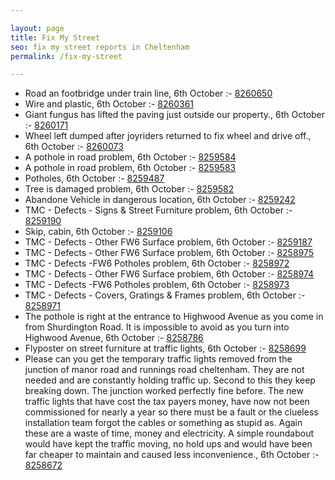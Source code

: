 ```yaml
---

layout: page
title: Fix My Street
seo: fix my street reports in Cheltenham
permalink: /fix-my-street

---
```


<!-- fix_marker starts -->

- Road an footbridge under train line, 6th October :- [8260650](https://www.fixmystreet.com/report/8260650)
- Wire and plastic, 6th October :- [8260361](https://www.fixmystreet.com/report/8260361)
- Giant fungus has lifted the paving just outside our property., 6th October :- [8260171](https://www.fixmystreet.com/report/8260171)
- Wheel left dumped after joyriders returned to fix wheel and drive off., 6th October :- [8260073](https://www.fixmystreet.com/report/8260073)
- A pothole in road problem, 6th October :- [8259584](https://www.fixmystreet.com/report/8259584)
- A pothole in road problem, 6th October :- [8259583](https://www.fixmystreet.com/report/8259583)
- Potholes, 6th October :- [8259487](https://www.fixmystreet.com/report/8259487)
- Tree is damaged problem, 6th October :- [8259582](https://www.fixmystreet.com/report/8259582)
- Abandone Vehicle in dangerous location, 6th October :- [8259242](https://www.fixmystreet.com/report/8259242)
- TMC - Defects - Signs & Street Furniture problem, 6th October :- [8259190](https://www.fixmystreet.com/report/8259190)
- Skip, cabin, 6th October :- [8259106](https://www.fixmystreet.com/report/8259106)
- TMC - Defects - Other FW6  Surface problem, 6th October :- [8259187](https://www.fixmystreet.com/report/8259187)
- TMC - Defects - Other FW6  Surface problem, 6th October :- [8258975](https://www.fixmystreet.com/report/8258975)
- TMC - Defects -FW6 Potholes problem, 6th October :- [8258972](https://www.fixmystreet.com/report/8258972)
- TMC - Defects - Other FW6  Surface problem, 6th October :- [8258974](https://www.fixmystreet.com/report/8258974)
- TMC - Defects -FW6 Potholes problem, 6th October :- [8258973](https://www.fixmystreet.com/report/8258973)
- TMC - Defects - Covers, Gratings & Frames problem, 6th October :- [8258971](https://www.fixmystreet.com/report/8258971)
- The pothole is right at the entrance to Highwood Avenue as you come in from Shurdington Road. It is impossible to avoid as you turn into Highwood Avenue, 6th October :- [8258786](https://www.fixmystreet.com/report/8258786)
- Flyposter on street furniture at traffic lights, 6th October :- [8258699](https://www.fixmystreet.com/report/8258699)
- Please can you get the temporary traffic lights removed from the junction of manor road and runnings road cheltenham. They are not needed and are constantly holding traffic up. Second to this they keep breaking down. The junction worked perfectly fine before. The new traffic lights that have cost the tax payers money, have now not been commissioned for nearly a year so there must be a fault or the clueless installation team forgot the cables or something as stupid as. Again these are a waste of time, money and electricity. A simple roundabout would have kept the traffic moving, no hold ups and would have been far cheaper to maintain and caused less inconvenience., 6th October :- [8258672](https://www.fixmystreet.com/report/8258672)

<!-- fix_marker ends -->